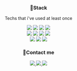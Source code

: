 <p align="center">
<h3 align="center">🔨Stack</h3>
<p align="center">Techs that i've used at least once</p>
</p>

<p align="center"> 
<img src="https://img.shields.io/badge/Javascript-ffb13b?style=for-the-badge&logo=Javascript&logoColor=white"/>
<img src="https://img.shields.io/badge/React-48cef7?style=for-the-badge&logo=React&logoColor=white"/>
<img src="https://img.shields.io/badge/HTML-e34f26?style=for-the-badge&logo=HTML5&logoColor=white"/>
<img src="https://img.shields.io/badge/CSS3-1572b6?style=for-the-badge&logo=CSS3&logoColor=white"/>
<br>
<img src="https://img.shields.io/badge/Node.js-339933?style=for-the-badge&logo=Node.js&logoColor=white"/>
<img src="https://img.shields.io/badge/Express-000?style=for-the-badge&logo=Express&logoColor=white"/>
<img src="https://img.shields.io/badge/JWT-000?style=for-the-badge&logo=Json-Web-Tokens&logoColor=white"/>
<img src="https://img.shields.io/badge/Typescript-1234AB?style=for-the-badge&logo=Typescript&logoColor=white"/><br>

<img src="https://img.shields.io/badge/Mysql-4479a1?style=for-the-badge&logo=Mysql&logoColor=white"/>
<img src="https://img.shields.io/badge/Aws-232f32?style=for-the-badge"/>
<img src="https://img.shields.io/badge/firebasw-ffca28?style=for-the-badge&logo=firebase&logoColor=white"/>
</p>

<p align="center">
<h3 align="center">🔔Contact me</h3>
</p>
<p align="center">
<a href="mailto:ecar1234@gmail.com">
<img src="https://img.shields.io/badge/Gmail-fff?style=flat-square&logo=gmail&logoColor=red"/>
</a>
<a href="https://codingetude.tistory.com/">
<img src="https://img.shields.io/badge/Tech blog-000?style=flat-square&logo=github&logoColor=white"/>
</a>
<a href="https://www.instagram.com/ecar1234/">
<img src="https://img.shields.io/badge/Tech blog-dc007f?style=flat-square&logo=instagram&logoColor=white"/>
</a>
</p>
